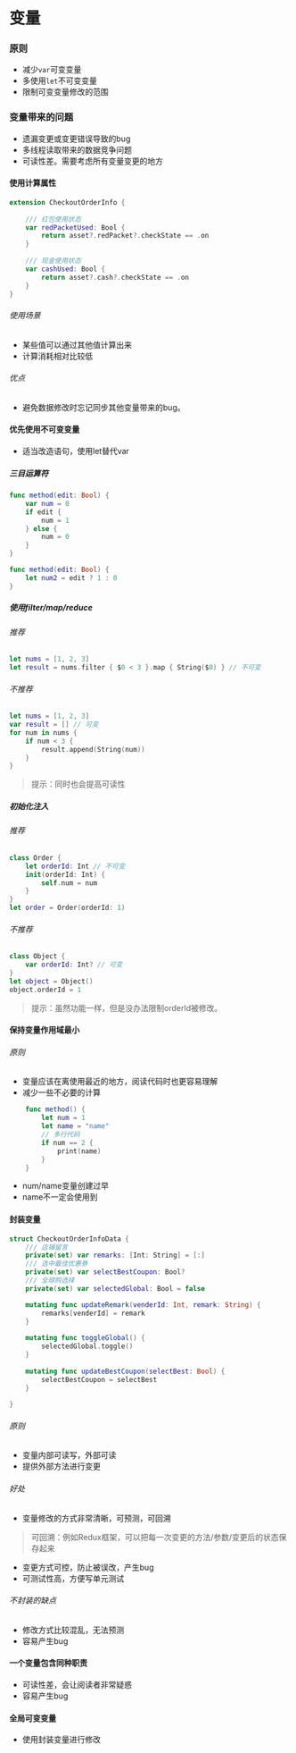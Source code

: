 # 变量

### 原则
- 减少`var`可变变量
- 多使用`let`不可变变量
- 限制可变变量修改的范围

### 变量带来的问题
- 遗漏变更或变更错误导致的bug
- 多线程读取带来的数据竞争问题
- 可读性差。需要考虑所有变量变更的地方

#### 使用计算属性
```swift
extension CheckoutOrderInfo {
    
    /// 红包使用状态
    var redPacketUsed: Bool {
        return asset?.redPacket?.checkState == .on
    }
    
    /// 现金使用状态
    var cashUsed: Bool {
        return asset?.cash?.checkState == .on
    }
}
```
###### 使用场景
- 某些值可以通过其他值计算出来
- 计算消耗相对比较低
###### 优点
- 避免数据修改时忘记同步其他变量带来的bug。

#### 优先使用不可变变量
- 适当改造语句，使用let替代var
##### 三目运算符
```swift
func method(edit: Bool) {
    var num = 0
    if edit {
        num = 1
    } else {
        num = 0
    }
}
```
```swift
func method(edit: Bool) {
    let num2 = edit ? 1 : 0
}
```

##### 使用filter/map/reduce
###### 推荐
```swift
let nums = [1, 2, 3]
let result = nums.filter { $0 < 3 }.map { String($0) } // 不可变
```
###### 不推荐
```swift
let nums = [1, 2, 3]
var result = [] // 可变
for num in nums {
    if num < 3 {
        result.append(String(num))
    }
}
```
> 提示：同时也会提高可读性

##### 初始化注入
###### 推荐
```swift
class Order {
    let orderId: Int // 不可变
    init(orderId: Int) {
        self.num = num
    }
}
let order = Order(orderId: 1)
```
###### 不推荐
```swift
class Object {
    var orderId: Int? // 可变
}
let object = Object()
object.orderId = 1
```
> 提示：虽然功能一样，但是没办法限制orderId被修改。


#### 保持变量作用域最小
###### 原则
- 变量应该在离使用最近的地方，阅读代码时也更容易理解
- 减少一些不必要的计算

```swift
    func method() {
        let num = 1
        let name = "name"
        // 多行代码
        if num == 2 {
            print(name)
        }
    }
```
- num/name变量创建过早
- name不一定会使用到

#### 封装变量
```swift
struct CheckoutOrderInfoData {
    /// 店铺留言
    private(set) var remarks: [Int: String] = [:]
    /// 选中最佳优惠券
    private(set) var selectBestCoupon: Bool?
    /// 全球购选择
    private(set) var selectedGlobal: Bool = false

    mutating func updateRemark(venderId: Int, remark: String) {
        remarks[venderId] = remark
    }
    
    mutating func toggleGlobal() {
        selectedGlobal.toggle()
    }
    
    mutating func updateBestCoupon(selectBest: Bool) {
        selectBestCoupon = selectBest
    }
    
}
```
###### 原则
- 变量内部可读写，外部可读
- 提供外部方法进行变更
###### 好处
- 变量修改的方式非常清晰，可预测，可回溯
> 可回溯：例如Redux框架，可以把每一次变更的方法/参数/变更后的状态保存起来
- 变更方式可控，防止被误改，产生bug
- 可测试性高，方便写单元测试
###### 不封装的缺点
- 修改方式比较混乱，无法预测
- 容易产生bug

#### 一个变量包含同种职责
- 可读性差，会让阅读者非常疑惑
- 容易产生bug

#### 全局可变变量
- 使用封装变量进行修改

